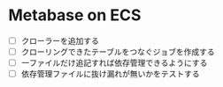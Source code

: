 # Metabase on ECS

- [ ] クローラーを追加する
- [ ] クローリングできたテーブルをつなぐジョブを作成する
- [ ] 一ファイルだけ追記すれば依存管理できるようにする
- [ ] 依存管理ファイルに抜け漏れが無いかをテストする